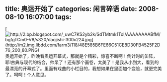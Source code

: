 title: 奥运开始了
categories: 闲言碎语
date: 2008-08-10 16:07:00
tags:
---

[](http://2.bp.blogspot.com/_uwC7KS2yb2k/SdTMtmk1ToI/AAAAAAAABfM/bgfgTCm0-V8/s1600-h/daojishi-300x224.jpg)[![http://2.bp.blogspot.com/_uwC7KS2yb2k/SdTMtmk1ToI/AAAAAAAABfM/bgfgTCm0-V8/s320/daojishi-300x224.jpg](http://m2.img.libdd.com/farm3/118/48E585B6FE66C51CE8D30FB4525F2D76_200_80.PNG)</img>](http://2.bp.blogspot.com/_uwC7KS2yb2k/SdTMtmk1ToI/AAAAAAAABfM/bgfgTCm0-V8/s320/daojishi-300x224.jpg)
</br>奥运开始了，昨晚看奥运开幕式，那就是个精彩，惊喜不断啊！倒计时的缶阵，耶!古典与现代的结合，帅呆了！还有那个画卷，太美了！是我从小到大，看到的最漂亮的开幕式了。里面有戏曲的小栏目的，我想如果在里面加个变脸，就更完美了。呵呵！个人意见。
</br>[](http://www.joypen.cn/wp-content/uploads/2008/08/daojishi.jpg)